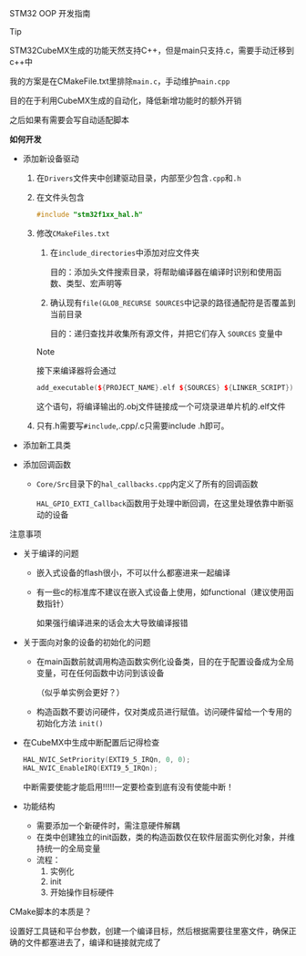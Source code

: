 STM32 OOP 开发指南

> [!TIP]
>
> STM32CubeMX生成的功能天然支持C++，但是main只支持.c，需要手动迁移到c++中
>
> 我的方案是在CMakeFile.txt里排除`main.c`，手动维护`main.cpp`
>
> 目的在于利用CubeMX生成的自动化，降低新增功能时的额外开销
>
> 之后如果有需要会写自动适配脚本

**如何开发**

- 添加新设备驱动

  1. 在`Drivers`文件夹中创建驱动目录，内部至少包含`.cpp`和`.h`

  2. 在文件头包含

     ```c++
     #include "stm32f1xx_hal.h"
     ```

  3. 修改`CMakeFiles.txt`

     1. 在`include_directories`中添加对应文件夹

        目的：添加头文件搜索目录，将帮助编译器在编译时识别和使用函数、类型、宏声明等

     2. 确认现有`file(GLOB_RECURSE SOURCES`中记录的路径通配符是否覆盖到当前目录

        目的：递归查找并收集所有源文件，并把它们存入 `SOURCES` 变量中

     > [!NOTE]
     >
     > 接下来编译器将会通过
     >
     > ```c++
     > add_executable(${PROJECT_NAME}.elf ${SOURCES} ${LINKER_SCRIPT})
     > ```
     >
     > 这个语句，将编译输出的.obj文件链接成一个可烧录进单片机的.elf文件

  4. 只有.h需要写`#include`,.cpp/.c只需要include .h即可。

- 添加新工具类

- 添加回调函数

  - `Core/Src`目录下的`hal_callbacks.cpp`内定义了所有的回调函数

    `HAL_GPIO_EXTI_Callback`函数用于处理中断回调，在这里处理依靠中断驱动的设备

注意事项

- 关于编译的问题

  - 嵌入式设备的flash很小，不可以什么都塞进来一起编译

  - 有一些c的标准库不建议在嵌入式设备上使用，如functional（建议使用函数指针）

    如果强行编译进来的话会太大导致编译报错

- 关于面向对象的设备的初始化的问题

  - 在main函数前就调用构造函数实例化设备类，目的在于配置设备成为全局变量，可在任何函数中访问到该设备

    （似乎单实例会更好？）

  - 构造函数不要访问硬件，仅对类成员进行赋值。访问硬件留给一个专用的初始化方法 `init()`

- 在CubeMX中生成中断配置后记得检查

  ```c++
  HAL_NVIC_SetPriority(EXTI9_5_IRQn, 0, 0);
  HAL_NVIC_EnableIRQ(EXTI9_5_IRQn);
  ```

  中断需要使能才能启用!!!!!一定要检查到底有没有使能中断！

- 功能结构
  - 需要添加一个新硬件时，需注意硬件解耦
  - 在类中创建独立的init函数，类的构造函数仅在软件层面实例化对象，并维持统一的全局变量
  - 流程：
    1. 实例化
    2. init
    3. 开始操作目标硬件

CMake脚本的本质是？

设置好工具链和平台参数，创建一个编译目标，然后根据需要往里塞文件，确保正确的文件都塞进去了，编译和链接就完成了